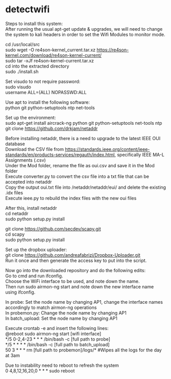 # detectwifi
  
Steps to install this system:  
After running the usual apt-get update & upgrades, we will need to change the system to kali headers in order to set the Wifi Modules to monitor mode.

cd /usr/local/src  
sudo wget -O re4son-kernel_current.tar.xz https://re4son-kernel.com/download/re4son-kernel-current/  
sudo tar -xJf re4son-kernel-current.tar.xz  
cd into the extracted directory  
sudo ./install.sh  

Set visudo to not require password:  
sudo visudo  
username	ALL=(ALL) NOPASSWD:ALL  

Use apt to install the following software:  
python git python-setuptools ntp net-tools  

Set up the environment:  
sudo apt-get install aircrack-ng python git python-setuptools net-tools ntp  
git clone https://github.com/drkjam/netaddr  

Before installing netaddr, there is a need to upgrade to the latest IEEE OUI database  
Download the CSV file from https://standards.ieee.org/content/ieee-standards/en/products-services/regauth/index.html, specifically IEEE MA-L Assignments (.csv)  
Under the Mod folder, rename the file as oui.csv and save it in the Mod folder  
Execute converter.py to convert the csv file into a txt file that can be accepted into netaddr  
Copy the output oui.txt file into /netaddr/netaddr/eui/ and delete the existing .idx files  
Execute ieee.py to rebuild the index files with the new oui files  

After this, install netaddr  
cd netaddr  
sudo python setup.py install  

git clone https://github.com/secdev/scapy.git  
cd scapy  
sudo python setup.py install

Set up the dropbox uploader:  
git clone https://github.com/andreafabrizi/Dropbox-Uploader.git  
Run it once and then generate the access key to put into the script.  

Now go into the downloaded repository and do the following edits:  
Go to cmd and run ifconfig.  
Choose the WiFi interface to be used, and note down the name.  
Then run sudo airmon-ng start <interface name> and note down the new interface name using ifconfig.  

In probe: Set the node name by changing AP1, change the interface names accordingly to match airmon-ng operations  
In probemon.py: Change the node name by changing AP1  
In batch_upload: Set the node name by changing AP1  

Execute crontab -e and insert the following lines:  
@reboot sudo airmon-ng start [wifi interface]  
\*/5 0-2,4-23 * * * /bin/bash -c [full path to probe]  
\*/5 * * * * /bin/bash -c [full path to batch_upload]  
50 3 * * * rm [full path to probemon]/logs/* #Wipes all the logs for the day at 3am  

Due to instability need to reboot to refresh the system  
0 4,8,12,16,20,0 * * * sudo reboot 
